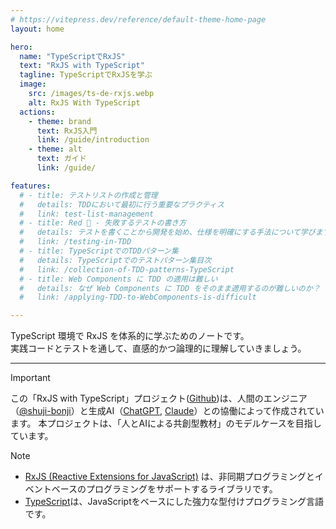 ```yaml
---
# https://vitepress.dev/reference/default-theme-home-page
layout: home

hero:
  name: "TypeScriptでRxJS"
  text: "RxJS with TypeScript"
  tagline: TypeScriptでRxJSを学ぶ
  image:
    src: /images/ts-de-rxjs.webp
    alt: RxJS With TypeScript
  actions:
    - theme: brand
      text: RxJS入門
      link: /guide/introduction
    - theme: alt
      text: ガイド
      link: /guide/

features:
  # - title: テストリストの作成と管理
  #   details: TDDにおいて最初に行う重要なプラクティス
  #   link: test-list-management
  # - title: Red 🔴 - 失敗するテストの書き方
  #   details: テストを書くことから開発を始め、仕様を明確にする手法について学びます。
  #   link: /testing-in-TDD
  # - title: TypeScriptでのTDDパターン集
  #   details: TypeScriptでのテストパターン集目次
  #   link: /collection-of-TDD-patterns-TypeScript
  # - title: Web Components に TDD の適用は難しい
  #   details: なぜ Web Components に TDD をそのまま適用するのが難しいのか？
  #   link: /applying-TDD-to-WebComponents-is-difficult

---
```


TypeScript 環境で RxJS を体系的に学ぶためのノートです。  
実践コードとテストを通して、直感的かつ論理的に理解していきましょう。

---

> [!IMPORTANT]
> この「RxJS with TypeScript」プロジェクト([Github](https://github.com/shuji-bonji/RxJS-with-TypeScript))は、人間のエンジニア（[@shuji-bonji](https://github.com/shuji-bonji)）と生成AI（[ChatGPT](https://chatgpt.com/), [Claude](https://claude.ai/)）との協働によって作成されています。
> 本プロジェクトは、「人とAIによる共創型教材」のモデルケースを目指しています。

> [!NOTE]
> - [RxJS (Reactive Extensions for JavaScript)](https://rxjs.dev) は、非同期プログラミングとイベントベースのプログラミングをサポートするライブラリです。
> - [TypeScript](https://www.typescriptlang.org)は、JavaScriptをベースにした強力な型付けプログラミング言語です。